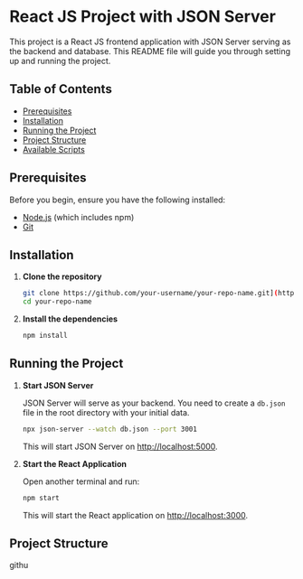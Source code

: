 # React JS Project with JSON Server

This project is a React JS frontend application with JSON Server serving as the backend and database. This README file will guide you through setting up and running the project.

## Table of Contents
- [Prerequisites](#prerequisites)
- [Installation](#installation)
- [Running the Project](#running-the-project)
- [Project Structure](#project-structure)
- [Available Scripts](#available-scripts)
## Prerequisites

Before you begin, ensure you have the following installed:
- [Node.js](https://nodejs.org/en/download/) (which includes npm)
- [Git](https://git-scm.com/downloads)

## Installation

1. **Clone the repository**

    ```bash
   git clone https://github.com/your-username/your-repo-name.git](https://github.com/Anirudh-Brillio/realtor_project.git
    cd your-repo-name
    ```

2. **Install the dependencies**

    ```bash
    npm install
    ```

## Running the Project

1. **Start JSON Server**

    JSON Server will serve as your backend. You need to create a `db.json` file in the root directory with your initial data.

    ```bash
    npx json-server --watch db.json --port 3001
    ```

    This will start JSON Server on [http://localhost:5000](http://localhost:5000).

2. **Start the React Application**

    Open another terminal and run:

    ```bash
    npm start
    ```

    This will start the React application on [http://localhost:3000](http://localhost:3000).

## Project Structure

githu
